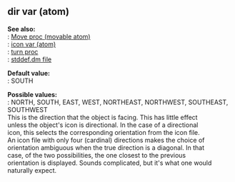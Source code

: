 ## dir var (atom)    
**See also:**    
:   [Move proc (movable atom)](/atom/movable/proc/Move)    
:   [icon var (atom)](/atom/var/icon)    
:   [turn proc](/proc/turn)    
:   [stddef.dm file](/%7B%7Bappendix%7D%7D/stddef%2edm)    
<!-- -->    
**Default value:**    
:   SOUTH    
<!-- -->    
**Possible values:**    
:   NORTH, SOUTH, EAST, WEST, NORTHEAST, NORTHWEST, SOUTHEAST, SOUTHWEST    
This is the direction that the object is facing. This has little effect    
unless the object\'s icon is directional. In the case of a directional    
icon, this selects the corresponding orientation from the icon file.    
An icon file with only four (cardinal) directions makes the choice of    
orientation ambiguous when the true direction is a diagonal. In that    
case, of the two possibilities, the one closest to the previous    
orientation is displayed. Sounds complicated, but it\'s what one would    
naturally expect.  